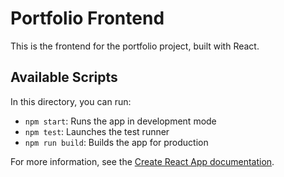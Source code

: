 # Portfolio Frontend

This is the frontend for the portfolio project, built with React.

## Available Scripts

In this directory, you can run:

- `npm start`: Runs the app in development mode
- `npm test`: Launches the test runner
- `npm run build`: Builds the app for production

For more information, see the [Create React App documentation](https://facebook.github.io/create-react-app/docs/getting-started).
